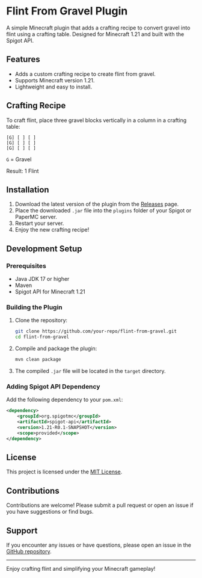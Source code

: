 # Flint From Gravel Plugin

A simple Minecraft plugin that adds a crafting recipe to convert gravel into flint using a crafting table. Designed for Minecraft 1.21 and built with the Spigot API.

## Features

- Adds a custom crafting recipe to create flint from gravel.
- Supports Minecraft version 1.21.
- Lightweight and easy to install.

## Crafting Recipe

To craft flint, place three gravel blocks vertically in a column in a crafting table:
```
[G] [ ] [ ]
[G] [ ] [ ]
[G] [ ] [ ]
```
`G` = Gravel

Result: 1 Flint

## Installation

1. Download the latest version of the plugin from the [Releases](https://github.com/your-repo/flint-from-gravel/releases) page.
2. Place the downloaded `.jar` file into the `plugins` folder of your Spigot or PaperMC server.
3. Restart your server.
4. Enjoy the new crafting recipe!

## Development Setup

### Prerequisites

- Java JDK 17 or higher
- Maven
- Spigot API for Minecraft 1.21

### Building the Plugin

1. Clone the repository:
   ```bash
   git clone https://github.com/your-repo/flint-from-gravel.git
   cd flint-from-gravel
   ```
2. Compile and package the plugin:
   ```bash
   mvn clean package
   ```
3. The compiled `.jar` file will be located in the `target` directory.

### Adding Spigot API Dependency

Add the following dependency to your `pom.xml`:
```xml
<dependency>
    <groupId>org.spigotmc</groupId>
    <artifactId>spigot-api</artifactId>
    <version>1.21-R0.1-SNAPSHOT</version>
    <scope>provided</scope>
</dependency>
```

## License

This project is licensed under the [MIT License](LICENSE).

## Contributions

Contributions are welcome! Please submit a pull request or open an issue if you have suggestions or find bugs.

## Support

If you encounter any issues or have questions, please open an issue in the [GitHub repository](https://github.com/your-repo/flint-from-gravel/issues).

---

Enjoy crafting flint and simplifying your Minecraft gameplay!


